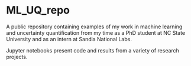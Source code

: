 # ML_UQ_repo
A public repository containing examples of my work in machine learning and uncertainty quantification from my time as a PhD student at NC State University and as an intern at Sandia National Labs. 

Jupyter notebooks present code and results from a variety of research projects.
